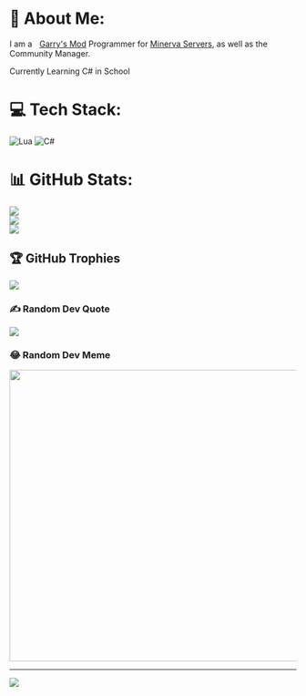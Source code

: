 # 💫 About Me:
I am a <img src="https://files.facepunch.com/garry/822e60dc-c931-43e4-800f-cbe010b3d4cc.png" width="5px"/> [Garry's Mod](https://store.steampowered.com/app/4000/Garrys_Mod/) Programmer for [Minerva Servers](https://discord.gg/nfVHfMFf6e), as well as the Community Manager.

Currently Learning C# in School


# 💻 Tech Stack:
![Lua](https://img.shields.io/badge/lua-%232C2D72.svg?style=for-the-badge&logo=lua&logoColor=white)
![C#](https://img.shields.io/badge/csharp-%232C2D72.svg?style=for-the-badge&logo=csharp&logoColor=orange)
# 📊 GitHub Stats:
![](https://github-readme-stats.vercel.app/api?username=bloodycop7&theme=github_dark&hide_border=false&include_all_commits=true&count_private=true)<br/>
![](https://github-readme-streak-stats.herokuapp.com/?user=bloodycop7&theme=github_dark&hide_border=false)<br/>
![](https://github-readme-stats.vercel.app/api/top-langs/?username=bloodycop7&theme=github_dark&hide_border=false&include_all_commits=true&count_private=true&layout=compact)

## 🏆 GitHub Trophies
![](https://github-profile-trophy.vercel.app/?username=bloodycop7&theme=github_dark_dimmed&no-frame=false&no-bg=false&margin-w=4)

### ✍️ Random Dev Quote
![](https://quotes-github-readme.vercel.app/api?type=horizontal&theme=github_dark)

### 😂 Random Dev Meme
<img src="https://random-memer.herokuapp.com/" width="512px"/>

---
[![](https://visitcount.itsvg.in/api?id=bloodycop7&icon=0&color=0)](https://visitcount.itsvg.in)
